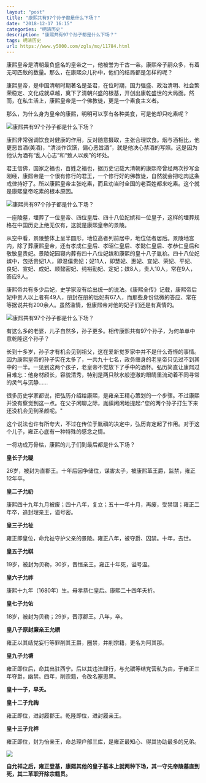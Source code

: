 ```yaml
---
layout: "post"
title: "康熙共有97个孙子都是什么下场？"
date: "2018-12-17 16:15"
categories: "明清历史"
description: "康熙共有97个孙子都是什么下场？"
tags: 明清历史
url: https://www.y5000.com/zgls/mq/11784.html
---
```






康熙皇帝是清朝最负盛名的皇帝之一，他被誉为千古一帝。康熙帝子嗣众多，有着无可匹敌的数量。那么，在康熙众儿孙中，他们的结局都是怎样的呢？

康熙皇帝，是中国清朝时期著名是圣君，在位时期，国力强盛、政治清明、社会繁荣稳定、文化成就卓越，奠下了清朝兴盛的根基，开创出康乾盛世的大局面。然而，在私生活上，康熙皇帝是一个佛教徒，更是一个素食主义者。

那么，为什么身为皇帝的康熙，明明可以享有各种美食，可是他却只吃素呢？

![康熙共有97个孙子都是什么下场？](/uploads/allimg/170122/6-1F122140921626.JPG)

康熙非常强调饮食对健康的作用，反对随意摄取，主张合理饮食。烟与酒相比，他更恶旨酒(美酒)，“清淡作饮馔，偏心恶旨酒”，就是他决心禁酒的写照。这是因为他认为酒有“乱人心志”和“致人以疾”的坏处。

君王信佛，国家之福也，百姓之福也，据历史记载大清朝的康熙帝曾经两次抄写金刚经，康熙帝是一个很有修行的君王，一个修行好的佛教徒，自然就会把吃肉这条戒律持好了。所以康熙皇帝主张吃素，而且劝当时全国的老百姓都来吃素。这个就是康熙皇帝吃素的根本原因。

![康熙共有97个孙子都是什么下场？](/uploads/allimg/170122/6-1F12214101AQ.JPG)

一座陵墓，埋葬了一位皇帝、四位皇后、四十八位妃嫔和一位皇子，这样的埋葬规格在中国历史上绝无仅有，这就是康熙皇帝的景陵。

从空中看，景陵整体上呈半圆形，地位高者列前居中，地位低者居后。景陵地宫内，除了葬康熙皇帝，还有孝成仁皇后、孝昭仁皇后、孝懿仁皇后、孝恭仁皇后和敬敏皇贵妃。景陵妃园寝内葬有四十八位妃嫔和康熙的皇十八子胤衸。四十八位妃嫔中，包括贵妃1人，即温僖贵妃；妃11人，即慧妃、惠妃、宜妃、荣妃、平妃、良妃、宣妃、成妃、顺懿密妃、纯裕勤妃、定妃；嫔8人，贵人10人，常在9人，答应9人。

康熙帝共有多少后妃，史学家没有给出统一的说法。《康熙全传》记载，康熙帝后妃中贵人以上者有49人，册封在册的后妃有67人，而那些身份低微的答应、常在等据说共有200余人。虽然滥情，但康熙帝对他的妃子们还是有真情的。

![康熙共有97个孙子都是什么下场？](/uploads/allimg/170122/6-1F12214112b95.JPG)

有这么多的老婆，儿子自然多，孙子更多。相传康熙共有97个孙子，为何单单中意乾隆这个孙子？

长到十多岁，孙子才有机会见到祖父，这在爱新觉罗家中并不是什么奇怪的事情。因为康熙皇帝的孙子实在太多了，一共九十七名，政务缠身的老皇帝只见过不到其中的一半。一见到这两个孩子，老皇帝不觉放下了手中的酒杯。弘历简直让康熙过目难忘：他身材颀长，容貌清秀，特别是两只秋水般澄澈的眼睛里流动着不同寻常的灵气与沉静……

很多历史学家都说，把弘历介绍给康熙，是雍亲王精心策划的一个步骤。不过康熙并没有察觉到这一点。在父子闲聊之际，胤禛闲闲地提起:"您的两个孙子打生下来还没机会见到圣颜呢。"

这个说法也许有所夸大，不过在传位于胤禛的决定中，弘历肯定起了作用。对于这个儿子，雍正心底有一种特殊的感念之情。

一将功成万骨枯，康熙的儿子们到最后都是什么下场？

**皇长子允禔**

26岁，被封为直郡王。十年后因争储位，谋害太子，被康熙革王爵，监禁，雍正12年卒。

**皇二子允礽**

康熙四十九年九月被废；四十八年，复立；五十一年十月，再废，受禁锢；雍正二年卒，追封理亲王，谥号密。

**皇三子允祉**

雍正即皇位，命允祉守护父亲的景陵。雍正八年，被夺爵、囚禁。十年，去世。

**皇五子允祺**

19岁，被封为贝勒，30岁，晋恒亲王。雍正十年死，谥号温。

**皇六子允祚**

康熙十九年（1680年）生。母孝恭仁皇后。康熙二十四年夭折。

**皇七子允佑**

18岁，被封为贝勒；29岁，晋淳郡王。八年，卒。

**皇八子原封廉亲王允禩**

雍正以其结党妄行等罪削其王爵，圈禁，并削宗籍，更名为阿其那。

**皇九子允禟**

雍正即位后，命其出驻西宁。后以其违法肆行，与允禩等结党营私为由，于雍正三年夺爵，幽禁。四年，削宗籍，令改名塞思黑。

**皇十一子，早夭。**

**皇十二子允祹**

雍正即位，进封履郡王。乾隆即位，进封履亲王。

**皇十三子允祥**

雍正即位，封为怡亲王，命总理户部三库，是雍正最知心、得其协助最多的兄弟。

![](https://img.y5000.com/uploads/allimg/170122/1412015460-0.jpg)

**自允祥之后，雍正登基，康熙其他的皇子基本上就两种下场，其一守先帝陵墓直到死，其二革职开除宗籍贯。**
